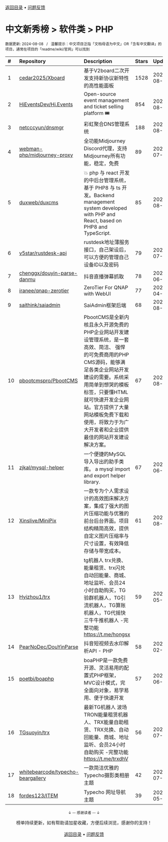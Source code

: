 <a href="https://github.com/GrowingGit/GitHub-Chinese-Top-Charts#github中文排行榜">返回目录</a> • <a href="/content/docs/feedback.md">问题反馈</a>

# 中文新秀榜 > 软件类 > PHP
<sub>数据更新: 2024-08-08&nbsp;&nbsp;&nbsp;/&nbsp;&nbsp;&nbsp;温馨提示：中文项目泛指「文档母语为中文」OR「含有中文翻译」的项目，通常在项目的「readme/wiki/官网」可以找到</sub>

|#|Repository|Description|Stars|Updated|Created|
|:-|:-|:-|:-|:-|:-|
|1|[cedar2025/Xboard](https://github.com/cedar2025/Xboard)|基于V2board二次开发支持新协议新特性的高性能面板|1528|2024-08-01|2023-11-14|
|2|[HiEventsDev/Hi.Events](https://github.com/HiEventsDev/Hi.Events)|Open-source event management and ticket selling platform 🎟️|854|2024-08-07|2023-10-24|
|3|[netcccyun/dnsmgr](https://github.com/netcccyun/dnsmgr)|彩虹聚合DNS管理系统|188|2024-08-07|2024-04-03|
|4|[webman-php/midjourney-proxy](https://github.com/webman-php/midjourney-proxy)|全功能Midjourney Discord代理，支持Midjourney所有功能，稳定，免费|89|2024-07-31|2024-03-12|
|5|[duxweb/duxcms](https://github.com/duxweb/duxcms)|💥  php 与 react 开发的中后台管理系统，基于 PHP8 与 ts 开发。Backend management system developed with PHP and React, based on PHP8 and TypeScript.|85|2024-08-06|2023-10-12|
|6|[v5star/rustdesk-api](https://github.com/v5star/rustdesk-api)|rustdesk地址薄服务接口，自己架设后，可以方便的管理自己设备ID以及密码|79|2024-07-29|2023-08-26|
|7|[chenggx/douyin-parse-danmu](https://github.com/chenggx/douyin-parse-danmu)|抖音直播弹幕抓取|78|2024-06-28|2023-09-26|
|8|[iranee/qnap-zerotier](https://github.com/iranee/qnap-zerotier)|ZeroTier For QNAP with WebUI|77|2024-04-11|2024-02-25|
|9|[saithink/saiadmin](https://github.com/saithink/saiadmin)|SaiAdmin框架后端|68|2024-08-05|2024-01-20|
|10|[pbootcmspro/PbootCMS](https://github.com/pbootcmspro/PbootCMS)|PbootCMS是全新内核且永久开源免费的PHP企业网站开发建设管理系统，是一套高效、简洁、 强悍的可免费商用的PHP CMS源码，能够满足各类企业网站开发建设的需要。系统采用简单到想哭的模板标签，只要懂HTML就可快速开发企业网站。官方提供了大量网站模板免费下载和使用，将致力于为广大开发者和企业提供最佳的网站开发建设解决方案。|67|2024-08-01|2023-12-22|
|11|[zjkal/mysql-helper](https://github.com/zjkal/mysql-helper)|一个便捷的MySQL导入导出的助手类库。 a mysql import and export helper library.|67|2024-06-14|2023-09-01|
|12|[Xinslive/MiniPix](https://github.com/Xinslive/MiniPix)|一款专为个人需求设计的高效图床解决方案，集成了强大的图片压缩功能与优雅的前台后台界面。项目结构精简高效，提供自定义图片压缩率与尺寸设置，有效降低存储与带宽成本。|61|2024-08-05|2024-06-30|
|13|[Hyizhou1/trx](https://github.com/Hyizhou1/trx)|tg机器人 trx兑换、能量租赁、trx闪兑自动回能量、商城、地址监听、会员24小时自助购买，TG验群机器人，TG引流机器人，TG算账机器人，TG代摇快三牛牛推机器人 -完整功能 https://t.me/hongsx|59|2024-05-23|2024-02-19|
|14|[PearNoDec/DouYinParse](https://github.com/PearNoDec/DouYinParse)|抖音短视频去水印解析API - PHP|58|2024-02-28|2023-09-06|
|15|[poetbi/boaphp](https://github.com/poetbi/boaphp)|boaPHP是一款免费开源、灵活易用的配置式PHP框架，MVC设计模式，完全面向对象，易学易用、便于快速开发|57|2024-06-26|2023-10-08|
|16|[TGsuoyin/trx](https://github.com/TGsuoyin/trx)|最新TG机器人 波场TRON能量租赁机器人、TRX能量自助租赁、TRX兑换、自动回能量、商城、地址监听、会员24小时自助购买 -完整功能 https://t.me/trxdhV|56|2024-07-08|2024-01-20|
|17|[whitebearcode/typecho-beargallery](https://github.com/whitebearcode/typecho-beargallery)|一款简洁优雅的Typecho摄影类相册主题|42|2024-07-22|2024-04-10|
|18|[fordes123/ITEM](https://github.com/fordes123/ITEM)|Typecho 网址导航主题|39|2024-05-11|2024-02-22|

<div align="center">
    <p><sub>↓ -- 感谢读者 -- ↓</sub></p>
    榜单持续更新，如有帮助请加星收藏，方便后续浏览，感谢你的支持！
</div>

<br/>

<div align="center"><a href="https://github.com/GrowingGit/GitHub-Chinese-Top-Charts#github中文排行榜">返回目录</a> • <a href="/content/docs/feedback.md">问题反馈</a></div>
